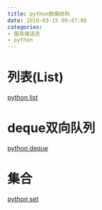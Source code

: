 ```yaml
---
title: python数据结构
date: 2019-03-15 09:47:00
categories: 
- 服务端语言
- python
---
```

# 列表(List)
[python list](https://www.hexiaojiao.top/2019/03/15/pythonlist/ "python list")

# deque双向队列
[python deque](https://www.hexiaojiao.top/2019/03/15/pythondeque/ "python deque")

# 集合
[python set](https://www.hexiaojiao.top/2019/03/15/pythonset/ "python set")

